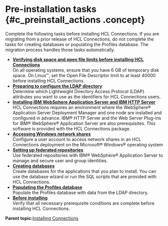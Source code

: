 # Pre-installation tasks {#c_preinstall_actions .concept}

Complete the following tasks before installing HCL Connections. If you are migrating from a prior release of HCL Connections, do not complete the tasks for creating databases or populating the Profiles database. The migration process handles those tasks automatically.

-   **[Verifying disk space and open file limits before installing HCL Connections](../install/t_preinstall_sys.md)**  
On all operating systems, ensure that you have 6 GB of temporary disk space. On Linux™, set the Open File Descriptor limit to at least 40000 before installing HCL Connections.
-   **[Preparing to configure the LDAP directory](../install/t_config_ldap.md)**  
Determine which Lightweight Directory Access Protocol \(LDAP\) attributes you want to use as the identifiers for HCL Connections users.
-   **[Installing IBM WebSphere Application Server and IBM HTTP Server](../install/t_install_was_http.md)**  
HCL Connections requires an environment where the WebSphere® Application Server Deployment Manager and one node are installed and configured in advance. IBM® HTTP Server and the Web Server Plug-ins for IBM® WebSphere® Application Server are also prerequisites. This software is provided with the HCL Connections package.
-   **[Accessing Windows network shares](../install/t_access_network_shares.md)**  
Configure a user account to access network shares in an HCL Connections deployment on the Microsoft® Windows® operating system
-   **[Setting up federated repositories](../install/t_inst_federated_repositories.md)**  
Use federated repositories with IBM® WebSphere® Application Server to manage and secure user and group identities.
-   **[Creating databases](../install/c_install_db_over.md)**  
Create databases for the applications that you plan to install. You can use the database wizard or run the SQL scripts that are provided with HCL Connections.
-   **[Populating the Profiles database](../install/t_prof_install_profiles_db.md)**  
Populate the Profiles database with data from the LDAP directory.
-   **[Before installing](../install/r_before_installing.md)**  
Verify that all necessary prerequisite conditions are complete before installing HCL Connections.

**Parent topic:**[Installing Connections](../install/c_installing.md)

